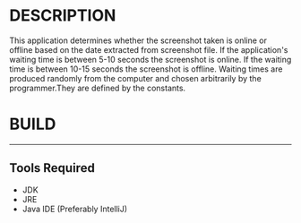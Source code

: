 # DESCRIPTION
This application determines whether the screenshot taken is online or offline based on the date extracted from screenshot file.
If the application's waiting time is between 5-10 seconds the screenshot is online. If the waiting time is between 10-15 seconds
the screenshot is offline. Waiting times are produced randomly from the computer and chosen arbitrarily by the programmer.They are defined
by the constants.

# BUILD
---
## Tools Required
* JDK
* JRE
* Java IDE (Preferably IntelliJ)
